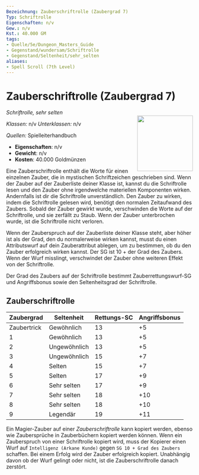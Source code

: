 ```yaml
---
Bezeichnung: Zauberschriftrolle (Zaubergrad 7)
Typ: Schriftrolle
Eigenschaften: n/v
Gew.: n/v
Kst.: 40.000 GM
tags:
- Quelle/5e/Dungeon_Masters_Guide
- Gegenstand/wundersam/Schriftrolle
- Gegenstand/Seltenheit/sehr_selten
aliases:
- Spell Scroll (7th Level)
---
```

# Zauberschriftrolle (Zaubergrad 7)
*Schriftrolle, sehr selten*  
<img src="Symbolik/Gegenstände.webp" align="right" width="150">

_Klassen:_ n/v
_Unterklassen:_ n/v

_Quellen:_ Spielleiterhandbuch

- **Eigenschaften**: n/v
- **Gewicht**: n/v
- **Kosten**: 40.000 Goldmünzen

Eine Zauberschriftrolle enthält die Worte für einen einzelnen Zauber, die in mystischen Schriftzeichen geschrieben sind. Wenn der Zauber auf der Zauberliste deiner Klasse ist, kannst du die Schriftrolle lesen und den Zauber ohne irgendwelche materiellen Komponenten wirken. Andernfalls ist dir die Schriftrolle unverständlich. Den Zauber zu wirken, indem die Schriftrolle gelesen wird, benötigt den normalen Zeitaufwand des Zaubers. Sobald der Zauber gewirkt wurde, verschwinden die Worte auf der Schriftrolle, und sie zerfällt zu Staub. Wenn der Zauber unterbrochen wurde, ist die Schriftrolle nicht verloren.

Wenn der Zauberspruch auf der Zauberliste deiner Klasse steht, aber höher ist als der Grad, den du normalerweise wirken kannst, musst du einen Attributswurf auf dein Zauberattribut ablegen, um zu bestimmen, ob du den Zauber erfolgreich wirken kannst. Der SG ist 10 + der Grad des Zaubers. Wenn der Wurf misslingt, verschwindet der Zauber ohne weiteren Effekt von der Schriftrolle.

Der Grad des Zaubers auf der Schriftrolle bestimmt Zauberrettungswurf-SG und Angriffsbonus sowie den Seltenheitsgrad der Schriftrolle.

## Zauberschriftrolle 
| Zaubergrad  | Seltenheit   | Rettungs-SC | Angriffsbonus |
| ----------- | ------------ | ----------- | ------------- |
| Zaubertrick | Gewöhnlich   | 13          | +5            |
| 1           | Gewöhnlich   | 13          | +5            |
| 2           | Ungewöhnlich | 13          | +5            |
| 3           | Ungewöhnlich | 15          | +7            |
| 4           | Selten       | 15          | +7            |
| 5           | Selten       | 17          | +9            |
| 6           | Sehr selten  | 17          | +9            |
| 7           | Sehr selten  | 18          | +10           |
| 8           | Sehr selten  | 18          | +10           |
| 9           | Legendär     | 19          | +11           |

Ein Magier-Zauber auf einer _Zauberschriftrolle_ kann kopiert werden, ebenso wie Zaubersprüche in Zauberbüchern kopiert werden können. Wenn ein Zauberspruch von einer Schriftrolle kopiert wird, muss der Kopierer einen Wurf auf `Intelligenz (Arkane Kunde)` gegen `SG 10 + Grad des Zaubers` schaffen. Bei einem Erfolg wird der Zauber erfolgreich kopiert. Unabhängig davon ob der Wurf gelingt oder nicht, ist die Zauberschriftrolle danach zerstört.